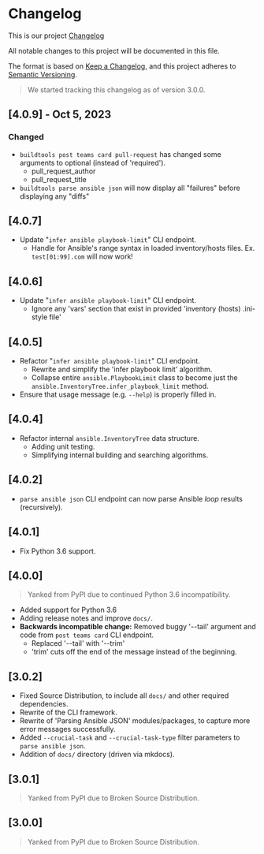 Changelog
=========

This is our project [Changelog](https://keepachangelog.com/en/1.1.0/)

All notable changes to this project will be documented in this file.

The format is based on [Keep a Changelog](https://keepachangelog.com/en/1.0.0/),
and this project adheres to [Semantic Versioning](https://semver.org/spec/v2.0.0.html).

> We started tracking this changelog as of version 3.0.0.

## [4.0.9] - Oct 5, 2023

### Changed

* `buildtools post teams card pull-request` has changed some arguments to optional (instead of 'required').
  * pull_request_author
  * pull_request_title
* `buildtools parse ansible json` will now display all "failures" before displaying any "diffs" 

## [4.0.7]

* Update "`infer ansible playbook-limit`" CLI endpoint.
  * Handle for Ansible's range syntax in loaded inventory/hosts files. Ex. `test[01:99].com` will now work!

## [4.0.6]

* Update "`infer ansible playbook-limit`" CLI endpoint.
  * Ignore any 'vars' section that exist in provided 'inventory (hosts) .ini-style file' 

## [4.0.5]

* Refactor "`infer ansible playbook-limit`" CLI endpoint.
  * Rewrite and simplify the 'infer playbook limit' algorithm.
  * Collapse entire `ansible.PlaybookLimit` class to become just the 
    `ansible.InventoryTree.infer_playbook_limit` method.
* Ensure that usage message (e.g. `--help`) is properly filled in.

## [4.0.4]

* Refactor internal `ansible.InventoryTree` data structure.
  * Adding unit testing.
  * Simplifying internal building and searching algorithms.

## [4.0.2]

* `parse ansible json` CLI endpoint can now parse Ansible *loop* results (recursively).

## [4.0.1]

* Fix Python 3.6 support.

## [4.0.0]

> Yanked from PyPI due to continued Python 3.6 incompatibility.

* Added support for Python 3.6
* Adding release notes and improve `docs/`. 
* **Backwards incompatible change:** Removed buggy '--tail' argument and code from `post teams card` CLI endpoint.
    * Replaced '--tail' with '--trim'
    * 'trim' cuts off the end of the message instead of the beginning.

## [3.0.2]

* Fixed Source Distribution, to include all `docs/` and other required dependencies.
* Rewrite of the CLI framework.
* Rewrite of 'Parsing Ansible JSON' modules/packages, to capture more error messages successfully. 
* Added `--crucial-task` and `--crucial-task-type` filter parameters to `parse ansible json`.
* Addition of `docs/` directory (driven via mkdocs).

## [3.0.1]

> Yanked from PyPI due to Broken Source Distribution.

## [3.0.0]

> Yanked from PyPI due to Broken Source Distribution.
